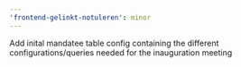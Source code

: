 ```yaml
---
'frontend-gelinkt-notuleren': minor
---
```


Add inital mandatee table config containing the different configurations/queries needed for the inauguration meeting
